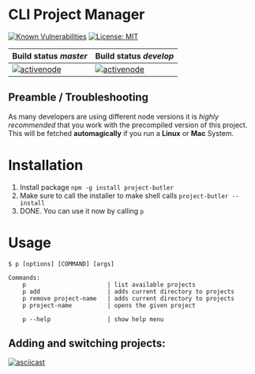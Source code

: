 CLI Project Manager
============

[![Known Vulnerabilities](https://snyk.io/test/github/activenode/project-butler/badge.svg)](https://snyk.io/test/github/activenode/project-butler)
[![License: MIT](https://img.shields.io/badge/License-MIT-green.svg)](https://opensource.org/licenses/MIT)


Build status *master* | Build status *develop* 
--- | --- |
[![activenode](https://circleci.com/gh/activenode/project-butler/tree/master.svg?style=shield)](https://circleci.com/gh/activenode/project-butler/tree/master) | [![activenode](https://circleci.com/gh/activenode/project-butler/tree/develop.svg?style=shield)](https://circleci.com/gh/activenode/project-butler/tree/develop)


## Preamble / Troubleshooting
As many developers are using different node versions it is *highly recommended* that you work with the precompiled version of this project. This will be fetched **automagically** if you run a **Linux** or **Mac** System.


# Installation

1. Install package `npm -g install project-butler`
2. Make sure to call the installer to make shell calls `project-butler --install`
3. DONE. You can use it now by calling `p`


# Usage

```
$ p [options] [COMMAND] [args]

Commands:
    p                       | list available projects
    p add                   | adds current directory to projects
    p remove project-name   | adds current directory to projects
    p project-name          | opens the given project

    p --help                | show help menu
```

## Adding and switching projects:
[![asciicast](https://asciinema.org/a/bsXRoeCYhOjobDCo698xwU33D.svg)](https://asciinema.org/a/bsXRoeCYhOjobDCo698xwU33D)
